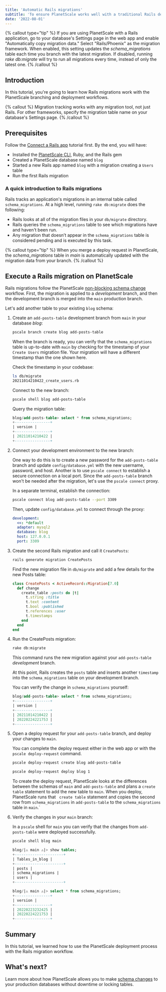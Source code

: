 ```yaml
---
title: 'Automatic Rails migrations'
subtitle: 'To ensure PlanetScale works well with a traditional Rails development process, we implemented the ability to automatically copy Rails migration metadata as part of our deployment process.'
date: '2022-08-01'
---
```


{% callout type="tip" %} If you are using PlanetScale with a Rails application, go to your database's Settings page in the web app and enable "Automatically copy migration data." Select "Rails/Phoenix" as the migration framework. When enabled, this setting updates the _schema_migrations_ table each time you branch with the latest migration. If disabled, running _rake db:migrate_ will try to run all migrations every time, instead of only the latest one. {% /callout %}

## Introduction

In this tutorial, you're going to learn how Rails migrations work with the PlanetScale branching and deployment workflows.

{% callout %} Migration tracking works with any migration tool, not just Rails. For other frameworks, specify the migration table name on your database's Settings page. {% /callout %}

## Prerequisites

Follow the [Connect a Rails app](/docs/tutorials/connect-rails-app) tutorial first. By the end, you will have:

- Installed the [PlanetScale CLI](https://github.com/planetscale/cli), Ruby, and the Rails gem
- Created a PlanetScale database named `blog`
- Started a new Rails app named `blog` with a migration creating a `Users` table
- Run the first Rails migration

### A quick introduction to Rails migrations

Rails tracks an application's migrations in an internal table called `schema_migrations`. At a high level, running `rake db:migrate` does the following:

- Rails looks at all of the migration files in your `db/migrate` directory.
- Rails queries the `schema_migrations` table to see which migrations have and haven't been run.
- Any migration that doesn’t appear in the `schema_migrations` table is considered pending and is executed by this task.

{% callout type="tip" %} When you merge a deploy request in PlanetScale, the _schema_migrations_ table in _main_ is automatically updated with the migration data from your branch. {% /callout %}

## Execute a Rails migration on PlanetScale

Rails migrations follow the PlanetScale [non-blocking schema change](/docs/concepts/nonblocking-schema-changes) workflow. First, the migration is applied to a _development_ branch, and then the development branch is merged into the `main` production branch.

Let's add another table to your existing `blog` schema:

1. Create an `add-posts-table` development branch from `main` in your database _blog_:

   ```bash
   pscale branch create blog add-posts-table
   ```

   When the branch is ready, you can verify that the `schema_migrations` table is up-to-date with `main` by checking for the timestamp of your `Create Users` migration file. Your migration will have a different timestamp than the one shown here.

   Check the timestamp in your codebase:

   ```bash
   ls db/migrate
   20211014210422_create_users.rb
   ```

   Connect to the new branch:

   ```bash
   pscale shell blog add-posts-table
   ```

   Query the migration table:

   ```sql
   blog/add-posts-table> select * from schema_migrations;
   +----------------+
   | version |
   +----------------+
   | 20211014210422 |
   +----------------+
   ```

2. Connect your development environment to the new branch:

   One way to do this is to create a new password for the `add-posts-table` branch and update `config/database.yml` with the new username, password, and host. Another is to use `pscale connect` to establish a secure connection on a local port. Since the `add-posts-table` branch won't be needed after the migration, let's use the `pscale connect` proxy.

   In a separate terminal, establish the connection:

   ```bash
   pscale connect blog add-posts-table --port 3309
   ```

   Then, update `config/database.yml` to connect through the proxy:

   ```yaml
   development:
     <<: *default
     adapter: mysql2
     database: blog
     host: 127.0.0.1
     port: 3309
   ```

3. Create the second Rails migration and call it `CreatePosts`:

   ```bash
   rails generate migration CreatePosts
   ```

   Find the new migration file in `db/migrate` and add a few details for the new Posts table:

   ```ruby
   class CreatePosts < ActiveRecord::Migration[7.0]
     def change
       create_table :posts do |t|
         t.string :title
         t.text :content
         t.bool :published
         t.references :user
         t.timestamps
       end
     end
   end
   ```

4. Run the CreatePosts migration:

   ```bash
   rake db:migrate
   ```

   This command runs the new migration against your `add-posts-table` _development_ branch.

   At this point, Rails creates the `posts` table and inserts another `timestamp` into the `schema_migrations` table on your development branch.

   You can verify the change in `schema_migrations` yourself:

   ```sql
   blog/add-posts-table> select * from schema_migrations;
   +----------------+
   | version |
   +----------------+
   | 20211014210422 |
   | 20220224221753 |
   +----------------+
   ```

5. Open a deploy request for your `add-posts-table` branch, and deploy your changes to `main`.

   You can complete the deploy request either in the web app or with the `pscale deploy-request` command.

   ```bash
   pscale deploy-request create blog add-posts-table
   ```

   ```bash
   pscale deploy-request deploy blog 1
   ```

   To create the deploy request, PlanetScale looks at the differences between the schemas of `main` and `add-posts-table` and plans a `create table` statement to add the new table to `main`. When you deploy, PlanetScale runs that ` create table` statement and copies the second row from `schema_migrations` in `add-posts-table` to the `schema_migrations` table in `main`.`

6. Verify the changes in your `main` branch:

   In a `pscale` shell for `main` you can verify that the changes from `add-posts-table` were deployed successfully.

   ```bash
   pscale shell blog main
   ```

   ```sql
   blog/|⚠ main ⚠|> show tables;
   +----------------------+
   | Tables_in_blog |
   +----------------------+
   | posts |
   | schema_migrations |
   | users |
   +----------------------+

   blog/|⚠ main ⚠|> select * from schema_migrations;
   +----------------+
   | version |
   +----------------+
   | 20220223232425 |
   | 20220224221753 |
   +----------------+
   ```

## Summary

In this tutorial, we learned how to use the PlanetScale deployment process with the Rails migration workflow.

## What's next?

Learn more about how PlanetScale allows you to make [schema changes](/docs/concepts/nonblocking-schema-changes) to your production databases without downtime or locking tables.
